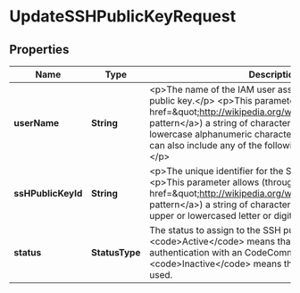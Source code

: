 

# UpdateSSHPublicKeyRequest


## Properties

| Name | Type | Description | Notes |
|------------ | ------------- | ------------- | -------------|
|**userName** | **String** | &lt;p&gt;The name of the IAM user associated with the SSH public key.&lt;/p&gt; &lt;p&gt;This parameter allows (through its &lt;a href&#x3D;\&quot;http://wikipedia.org/wiki/regex\&quot;&gt;regex pattern&lt;/a&gt;) a string of characters consisting of upper and lowercase alphanumeric characters with no spaces. You can also include any of the following characters: _+&#x3D;,.@-&lt;/p&gt; |  |
|**ssHPublicKeyId** | **String** | &lt;p&gt;The unique identifier for the SSH public key.&lt;/p&gt; &lt;p&gt;This parameter allows (through its &lt;a href&#x3D;\&quot;http://wikipedia.org/wiki/regex\&quot;&gt;regex pattern&lt;/a&gt;) a string of characters that can consist of any upper or lowercased letter or digit.&lt;/p&gt; |  |
|**status** | **StatusType** | The status to assign to the SSH public key. &lt;code&gt;Active&lt;/code&gt; means that the key can be used for authentication with an CodeCommit repository. &lt;code&gt;Inactive&lt;/code&gt; means that the key cannot be used. |  |



